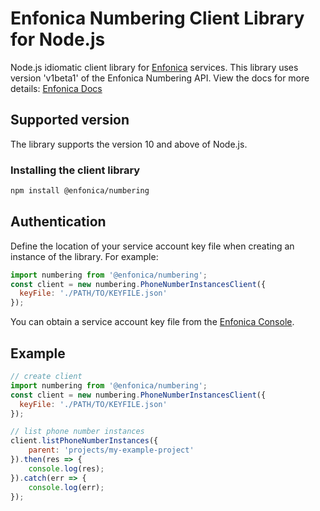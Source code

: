 # Enfonica Numbering Client Library for Node.js

Node.js idiomatic client library for [Enfonica](https://enfonica.com/) services. This library uses version 'v1beta1' of the Enfonica Numbering API. View the docs for more details: [Enfonica Docs](https://enfonica.com/docs/)

## Supported version

The library supports the version 10 and above of Node.js.

### Installing the client library

```bash
npm install @enfonica/numbering
```

## Authentication

Define the location of your service account key file when creating an instance of the library. For example:

```js
import numbering from '@enfonica/numbering';
const client = new numbering.PhoneNumberInstancesClient({
  keyFile: './PATH/TO/KEYFILE.json'
});
```

You can obtain a service account key file from the [Enfonica Console](https://console.enfonica.com/).

## Example

```js
// create client
import numbering from '@enfonica/numbering';
const client = new numbering.PhoneNumberInstancesClient({
  keyFile: './PATH/TO/KEYFILE.json'
});

// list phone number instances
client.listPhoneNumberInstances({
    parent: 'projects/my-example-project'
}).then(res => {
    console.log(res);
}).catch(err => {
    console.log(err);
});
```